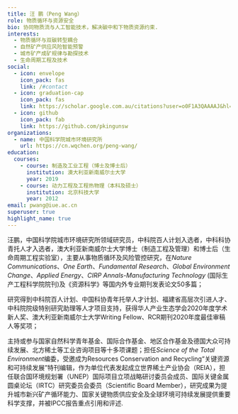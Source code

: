 ```yaml
---
title: 汪 鹏（Peng Wang）
role: 物质循环与资源安全
bio: 协同物质流与人工智能技术，解决碳中和下物质资源约束.
interests:
  - 物质循环与双碳转型耦合
  - 自然矿产供应风险智能预警
  - 城市矿产成矿规律与勘探技术
  - 生命周期工程及技术
social:
  - icon: envelope
    icon_pack: fas
    link: /#contact
  - icon: graduation-cap
    icon_pack: fas
    link: https://scholar.google.com.au/citations?user=o0F1A3QAAAAJ&hl=zh-CN&authuser=1
  - icon: github
    icon_pack: fab
    link: https://github.com/pkingunsw
organizations:
  - name: 中国科学院城市环境研究所
    url: https://cn.wqchen.org/peng-wang/
education:
  courses:
    - course: 制造及工业工程（博士及博士后）
      institution: 澳大利亚新南威尔士大学
      year: 2019
    - course: 动力工程及工程热物理（本科及硕士）
      institution: 北京科技大学
      year: 2012
email: pwang@iue.ac.cn
superuser: true
highlight_name: true
---
```

汪鹏，中国科学院城市环境研究所领域研究员，中科院百人计划入选者，中科科协青托人才入选者，澳大利亚新南威尔士大学博士（制造工程及管理）和博士后（生命周期工程实验室），主要从事物质循环及风险管控研究，在*Nature Communications*、*One Earth*、*Fundamental Research*、*Global Environment Change*、*Applied Energy*、*CIRP Annals-Manufacturing Technology* (国际生产工程科学院院刊)及《资源科学》等国内外专业期刊发表论文50多篇；

研究得到中科院百人计划、中国科协青年托举人才计划、福建省高层次引进人才、中科院院级特别研究助理等人才项目支持，获得华人产业生态学会2020年度学术新人奖、澳大利亚新南威尔士大学Writing Fellow、RCR期刊2020年度最佳审稿人等奖项；

主持或参与国家自然科学青年基金、国际合作基金、地区合作基金及德国大众可持续发展、北方稀土等工业咨询项目等十多项课题；担任*Science of the Total Environment*编委，受邀成为Resources Conservation and Recycling“关键资源和可持续发展”特刊编辑，作为单位代表发起成立世界稀土产业协会（REIA），担任联合国环境规划署（UNEP）国际项目立项战略研讨委员会成员、国际关键金属圆桌论坛（IRTC）研究委员会委员（Scientific Board Member），研究成果为提升城市新兴矿产循环能力、国家关键物质供应安全及全球环境可持续发展提供重要科学支撑，并被IPCC报告重点引用和评述.
